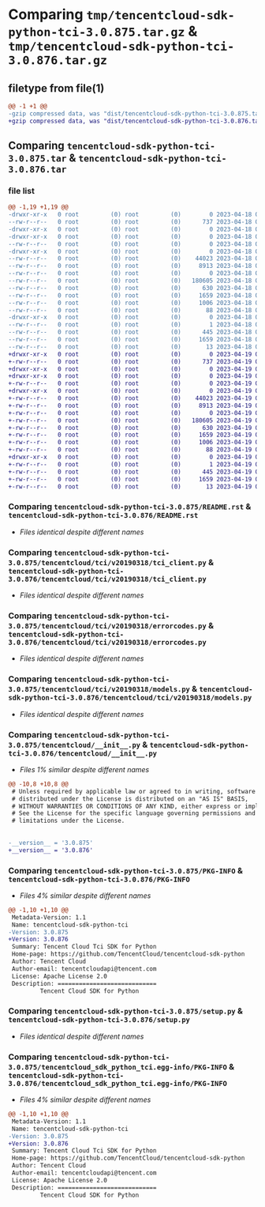 # Comparing `tmp/tencentcloud-sdk-python-tci-3.0.875.tar.gz` & `tmp/tencentcloud-sdk-python-tci-3.0.876.tar.gz`

## filetype from file(1)

```diff
@@ -1 +1 @@
-gzip compressed data, was "dist/tencentcloud-sdk-python-tci-3.0.875.tar", last modified: Tue Apr 18 00:57:28 2023, max compression
+gzip compressed data, was "dist/tencentcloud-sdk-python-tci-3.0.876.tar", last modified: Wed Apr 19 00:38:44 2023, max compression
```

## Comparing `tencentcloud-sdk-python-tci-3.0.875.tar` & `tencentcloud-sdk-python-tci-3.0.876.tar`

### file list

```diff
@@ -1,19 +1,19 @@
-drwxr-xr-x   0 root         (0) root         (0)        0 2023-04-18 00:57:28.000000 tencentcloud-sdk-python-tci-3.0.875/
--rw-r--r--   0 root         (0) root         (0)      737 2023-04-18 00:57:28.000000 tencentcloud-sdk-python-tci-3.0.875/README.rst
-drwxr-xr-x   0 root         (0) root         (0)        0 2023-04-18 00:57:28.000000 tencentcloud-sdk-python-tci-3.0.875/tencentcloud/
-drwxr-xr-x   0 root         (0) root         (0)        0 2023-04-18 00:57:28.000000 tencentcloud-sdk-python-tci-3.0.875/tencentcloud/tci/
--rw-r--r--   0 root         (0) root         (0)        0 2023-04-18 00:57:28.000000 tencentcloud-sdk-python-tci-3.0.875/tencentcloud/tci/__init__.py
-drwxr-xr-x   0 root         (0) root         (0)        0 2023-04-18 00:57:28.000000 tencentcloud-sdk-python-tci-3.0.875/tencentcloud/tci/v20190318/
--rw-r--r--   0 root         (0) root         (0)    44023 2023-04-18 00:57:28.000000 tencentcloud-sdk-python-tci-3.0.875/tencentcloud/tci/v20190318/tci_client.py
--rw-r--r--   0 root         (0) root         (0)     8913 2023-04-18 00:57:28.000000 tencentcloud-sdk-python-tci-3.0.875/tencentcloud/tci/v20190318/errorcodes.py
--rw-r--r--   0 root         (0) root         (0)        0 2023-04-18 00:57:28.000000 tencentcloud-sdk-python-tci-3.0.875/tencentcloud/tci/v20190318/__init__.py
--rw-r--r--   0 root         (0) root         (0)   180605 2023-04-18 00:57:28.000000 tencentcloud-sdk-python-tci-3.0.875/tencentcloud/tci/v20190318/models.py
--rw-r--r--   0 root         (0) root         (0)      630 2023-04-18 00:57:28.000000 tencentcloud-sdk-python-tci-3.0.875/tencentcloud/__init__.py
--rw-r--r--   0 root         (0) root         (0)     1659 2023-04-18 00:57:28.000000 tencentcloud-sdk-python-tci-3.0.875/PKG-INFO
--rw-r--r--   0 root         (0) root         (0)     1006 2023-04-18 00:57:28.000000 tencentcloud-sdk-python-tci-3.0.875/setup.py
--rw-r--r--   0 root         (0) root         (0)       88 2023-04-18 00:57:28.000000 tencentcloud-sdk-python-tci-3.0.875/setup.cfg
-drwxr-xr-x   0 root         (0) root         (0)        0 2023-04-18 00:57:28.000000 tencentcloud-sdk-python-tci-3.0.875/tencentcloud_sdk_python_tci.egg-info/
--rw-r--r--   0 root         (0) root         (0)        1 2023-04-18 00:57:28.000000 tencentcloud-sdk-python-tci-3.0.875/tencentcloud_sdk_python_tci.egg-info/dependency_links.txt
--rw-r--r--   0 root         (0) root         (0)      445 2023-04-18 00:57:28.000000 tencentcloud-sdk-python-tci-3.0.875/tencentcloud_sdk_python_tci.egg-info/SOURCES.txt
--rw-r--r--   0 root         (0) root         (0)     1659 2023-04-18 00:57:28.000000 tencentcloud-sdk-python-tci-3.0.875/tencentcloud_sdk_python_tci.egg-info/PKG-INFO
--rw-r--r--   0 root         (0) root         (0)       13 2023-04-18 00:57:28.000000 tencentcloud-sdk-python-tci-3.0.875/tencentcloud_sdk_python_tci.egg-info/top_level.txt
+drwxr-xr-x   0 root         (0) root         (0)        0 2023-04-19 00:38:44.000000 tencentcloud-sdk-python-tci-3.0.876/
+-rw-r--r--   0 root         (0) root         (0)      737 2023-04-19 00:38:44.000000 tencentcloud-sdk-python-tci-3.0.876/README.rst
+drwxr-xr-x   0 root         (0) root         (0)        0 2023-04-19 00:38:44.000000 tencentcloud-sdk-python-tci-3.0.876/tencentcloud/
+drwxr-xr-x   0 root         (0) root         (0)        0 2023-04-19 00:38:44.000000 tencentcloud-sdk-python-tci-3.0.876/tencentcloud/tci/
+-rw-r--r--   0 root         (0) root         (0)        0 2023-04-19 00:38:44.000000 tencentcloud-sdk-python-tci-3.0.876/tencentcloud/tci/__init__.py
+drwxr-xr-x   0 root         (0) root         (0)        0 2023-04-19 00:38:44.000000 tencentcloud-sdk-python-tci-3.0.876/tencentcloud/tci/v20190318/
+-rw-r--r--   0 root         (0) root         (0)    44023 2023-04-19 00:38:44.000000 tencentcloud-sdk-python-tci-3.0.876/tencentcloud/tci/v20190318/tci_client.py
+-rw-r--r--   0 root         (0) root         (0)     8913 2023-04-19 00:38:44.000000 tencentcloud-sdk-python-tci-3.0.876/tencentcloud/tci/v20190318/errorcodes.py
+-rw-r--r--   0 root         (0) root         (0)        0 2023-04-19 00:38:44.000000 tencentcloud-sdk-python-tci-3.0.876/tencentcloud/tci/v20190318/__init__.py
+-rw-r--r--   0 root         (0) root         (0)   180605 2023-04-19 00:38:44.000000 tencentcloud-sdk-python-tci-3.0.876/tencentcloud/tci/v20190318/models.py
+-rw-r--r--   0 root         (0) root         (0)      630 2023-04-19 00:38:44.000000 tencentcloud-sdk-python-tci-3.0.876/tencentcloud/__init__.py
+-rw-r--r--   0 root         (0) root         (0)     1659 2023-04-19 00:38:44.000000 tencentcloud-sdk-python-tci-3.0.876/PKG-INFO
+-rw-r--r--   0 root         (0) root         (0)     1006 2023-04-19 00:38:44.000000 tencentcloud-sdk-python-tci-3.0.876/setup.py
+-rw-r--r--   0 root         (0) root         (0)       88 2023-04-19 00:38:44.000000 tencentcloud-sdk-python-tci-3.0.876/setup.cfg
+drwxr-xr-x   0 root         (0) root         (0)        0 2023-04-19 00:38:44.000000 tencentcloud-sdk-python-tci-3.0.876/tencentcloud_sdk_python_tci.egg-info/
+-rw-r--r--   0 root         (0) root         (0)        1 2023-04-19 00:38:44.000000 tencentcloud-sdk-python-tci-3.0.876/tencentcloud_sdk_python_tci.egg-info/dependency_links.txt
+-rw-r--r--   0 root         (0) root         (0)      445 2023-04-19 00:38:44.000000 tencentcloud-sdk-python-tci-3.0.876/tencentcloud_sdk_python_tci.egg-info/SOURCES.txt
+-rw-r--r--   0 root         (0) root         (0)     1659 2023-04-19 00:38:44.000000 tencentcloud-sdk-python-tci-3.0.876/tencentcloud_sdk_python_tci.egg-info/PKG-INFO
+-rw-r--r--   0 root         (0) root         (0)       13 2023-04-19 00:38:44.000000 tencentcloud-sdk-python-tci-3.0.876/tencentcloud_sdk_python_tci.egg-info/top_level.txt
```

### Comparing `tencentcloud-sdk-python-tci-3.0.875/README.rst` & `tencentcloud-sdk-python-tci-3.0.876/README.rst`

 * *Files identical despite different names*

### Comparing `tencentcloud-sdk-python-tci-3.0.875/tencentcloud/tci/v20190318/tci_client.py` & `tencentcloud-sdk-python-tci-3.0.876/tencentcloud/tci/v20190318/tci_client.py`

 * *Files identical despite different names*

### Comparing `tencentcloud-sdk-python-tci-3.0.875/tencentcloud/tci/v20190318/errorcodes.py` & `tencentcloud-sdk-python-tci-3.0.876/tencentcloud/tci/v20190318/errorcodes.py`

 * *Files identical despite different names*

### Comparing `tencentcloud-sdk-python-tci-3.0.875/tencentcloud/tci/v20190318/models.py` & `tencentcloud-sdk-python-tci-3.0.876/tencentcloud/tci/v20190318/models.py`

 * *Files identical despite different names*

### Comparing `tencentcloud-sdk-python-tci-3.0.875/tencentcloud/__init__.py` & `tencentcloud-sdk-python-tci-3.0.876/tencentcloud/__init__.py`

 * *Files 1% similar despite different names*

```diff
@@ -10,8 +10,8 @@
 # Unless required by applicable law or agreed to in writing, software
 # distributed under the License is distributed on an "AS IS" BASIS,
 # WITHOUT WARRANTIES OR CONDITIONS OF ANY KIND, either express or implied.
 # See the License for the specific language governing permissions and
 # limitations under the License.
 
 
-__version__ = '3.0.875'
+__version__ = '3.0.876'
```

### Comparing `tencentcloud-sdk-python-tci-3.0.875/PKG-INFO` & `tencentcloud-sdk-python-tci-3.0.876/PKG-INFO`

 * *Files 4% similar despite different names*

```diff
@@ -1,10 +1,10 @@
 Metadata-Version: 1.1
 Name: tencentcloud-sdk-python-tci
-Version: 3.0.875
+Version: 3.0.876
 Summary: Tencent Cloud Tci SDK for Python
 Home-page: https://github.com/TencentCloud/tencentcloud-sdk-python
 Author: Tencent Cloud
 Author-email: tencentcloudapi@tencent.com
 License: Apache License 2.0
 Description: ============================
         Tencent Cloud SDK for Python
```

### Comparing `tencentcloud-sdk-python-tci-3.0.875/setup.py` & `tencentcloud-sdk-python-tci-3.0.876/setup.py`

 * *Files identical despite different names*

### Comparing `tencentcloud-sdk-python-tci-3.0.875/tencentcloud_sdk_python_tci.egg-info/PKG-INFO` & `tencentcloud-sdk-python-tci-3.0.876/tencentcloud_sdk_python_tci.egg-info/PKG-INFO`

 * *Files 4% similar despite different names*

```diff
@@ -1,10 +1,10 @@
 Metadata-Version: 1.1
 Name: tencentcloud-sdk-python-tci
-Version: 3.0.875
+Version: 3.0.876
 Summary: Tencent Cloud Tci SDK for Python
 Home-page: https://github.com/TencentCloud/tencentcloud-sdk-python
 Author: Tencent Cloud
 Author-email: tencentcloudapi@tencent.com
 License: Apache License 2.0
 Description: ============================
         Tencent Cloud SDK for Python
```

